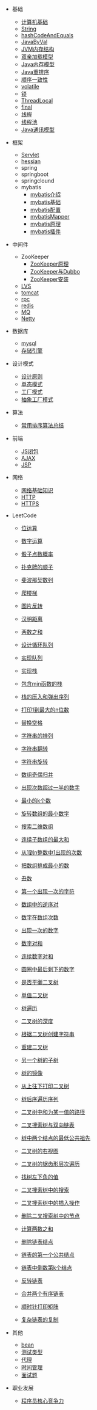   
* 基础
  * [计算机基础](/computer/base/ComputerBase.md)
  * [String](/computer/base/String.md)
  * [hashCodeAndEquals](/computer/base/hashCodeAndEquals.md)
  * [JavaByVal](/computer/base/JavaByVal.md)
  * [JVM内存结构](/computer/jvm/jvmmemorystructure.md)
  * [双亲加载模型](/computer/jvm/classLoader.md)
  * [Java内存模型](/computer/concurrence/javamemorymodel.md)
  * [Java重排序](/computer/concurrence/javareorder.md)
  * [顺序一致性](/computer/concurrence/ordinalconsistency.md)
  * [volatile](/computer/concurrence/volatile.md)
  * [锁](/computer/concurrence/lock.md)
  * [ThreadLocal](/computer/concurrence/ThreadLocal.md)
  * [final](/computer/concurrence/final.md)
  * [线程](/computer/concurrence/thread.md)
  * [线程池](/computer/concurrence/executor.md)
  * [Java通讯模型](/computer/io/connectModel.md)

* 框架
  * [Servlet](/structure/servlet.md)
  * [hessian](/structure/hessian.md)
  * spring
  * springboot
  * springclound
  * mybatis
    * [mybatis介绍](/structure/mybatisIntroduction.md)
    * [mybatis基础](/structure/mybatisBase.md)
    * [mybatis配置](/structure/mybatisConfig.md)
    * [mybatisMapper](/structure/mybatisMapper.md)
    * [mybatis原理](/structure/mybatis.md)
    * [mybatis插件](/structure/mybatisPlugin.md)

* 中间件
  * ZooKeeper
    * [ZooKeeper原理](/middleware/zookeeper.md)
    * [ZooKeeper与Dubbo](/middleware/zookeeperDubbo.md)
    * [ZooKeeper安装](/middleware/zookeeperInstall.md)
  * [LVS](/middleware/lvs.md)
  * [tomcat](/middleware/tomcat.md)
  * [rpc](/middleware/rpc.md)
  * [redis](/middleware/Redis.md)
  * [MQ](/middleware/MQ.md)
  * [Netty](/middleware/Netty.md)

* 数据库
  * [mysql](/database/mysql.md)
  * [存储引擎](/database/storeEngine.md)

* 设计模式
  * [设计原则](/design/philosophy.md)
  * [单态模式](/design/singleton.md)
  * [工厂模式](/design/factory.md)
  * [抽象工厂模式](/design/abstractFactory.md)

* 算法
  * [常用排序算法总结](/algorithm/algorithmSummary.md)

* 前端
  * [JS闭包](/frontend/jsclosure.md)
  * [AJAX](/frontend/ajax.md)
  * [JSP](/frontend/jsp.md)

* 网络
  * [网络基础知识](/network/network.md)
  * [HTTP](/network/http.md)
  * [HTTPS](/network/https.md)

* LeetCode
  * [位运算](/leetcode/BitOperation.md)
  * [数字运算](/leetcode/NumberOperation.md)
  * [骰子点数概率](/leetcode/DiceProbability.md)
  * [扑克牌的顺子](/leetcode/PlayingCard.md)
  * [斐波那契数列](/leetcode/Fibonacci.md)
  * [爬楼梯](/leetcode/ClimbingStairs.md)
  * [图片反转](/leetcode/FlippingAnImage.md)
  * [汉明距离](/leetcode/HamMingDistance.md)
  * [两数之和](/leetcode/TwoSum.md)
  * [设计循环队列](/leetcode/DesignCircularQueue.md)
  * [实现队列](/leetcode/MyQueue.md)
  * [实现栈](/leetcode/MyStack.md)
  
  * [包含min函数的栈](/leetcode/MinFunStack.md)
  * [栈的压入和弹出序列](/leetcode/StackSequence.md)
  
  * [打印1到最大的n位数](/leetcode/PrintNNumber.md)
  * [替换空格](/leetcode/ReplaceBlank.md)
  * [字符串的排列](/leetcode/StringArrange.md)
  * [字符串翻转](/leetcode/StringReverse.md)
  * [字符串旋转](/leetcode/StringLeftReverse.md)
  
  * [数组奇偶归并](/leetcode/SortArrayByParity.md)
  * [出现次数超过一半的数字](/leetcode/NumberFrequency.md)
  * [最小的k个数](/leetcode/GetLeastKNumbers.md)
  * [旋转数组的最小数字](/leetcode/RotateArrayMinNumber.md)
  * [搜索二维数组](/leetcode/Search2DMatrix.md)
  * [连续子数组的最大和](/leetcode/SubArrayMaxSum.md)
  * [从1到n整数中1出现的次数](/leetcode/TargetAppearTimes.md)
  * [把数组排成最小的数](/leetcode/ArrayFormMinValue.md)
  * [丑数](/leetcode/IsUglyNumber.md)
  * [第一个出现一次的字符](/leetcode/FirstAppear1Times.md)
  * [数组中的逆序对](/leetcode/ArrayInversion.md)
  * [数字在数组次数](/leetcode/NumberAppearTimes.md)
  * [出现一次的数字](/leetcode/Appear1TimesNumber.md)
  * [数字对和](/leetcode/SumEqualNumbersPair.md)
  * [连续数字对和](/leetcode/SumEqualConNumbersPair.md)
  * [圆圈中最后剩下的数字](/leetcode/LastRemainNumber.md)
  
  * [是否平衡二叉树](/leetcode/IsBalancedBinaryTree.md)
  * [单值二叉树](/leetcode/UnivaluedBinaryTree.md)
  * [树遍历](/leetcode/TreeTraversal.md)
  * [二叉树的深度](/leetcode/BinaryTreeDepth.md)
  * [根据二叉树创建字符串](/leetcode/ConstructStringFromBinaryTree.md)
  * [重建二叉树](/leetcode/RebuildBinaryTree.md)
  * [另一个树的子树](/leetcode/TreeChildStructure.md)
  * [树的镜像](/leetcode/TreeMirror.md)
  * [从上往下打印二叉树](/leetcode/PrintBinaryTree.md)
  * [树后序遍历序列](/leetcode/TreePostOrderTraversal.md)
  * [二叉树中和为某一值的路径](/leetcode/TreePathNodeValue.md)
  * [二叉搜索树与双向链表](/leetcode/BSTConvertDoubleLinked.md)
  * [树中两个结点的最低公共祖先](/leetcode/LowestCommonAncestor.md)
  * [二叉树的右视图](/leetcode/RightSideView.md)
  * [二叉树的锯齿形层次遍历](/leetcode/ZigzagLevelOrder.md)
  * [找树左下角的值](/leetcode/FindBottomLeftValue.md)
  * [二叉搜索树中的搜索](/leetcode/SearchBST.md)
  * [二叉搜索树中的插入操作](/leetcode/InsertIntoBST.md)
  * [删除二叉搜索树中的节点](/leetcode/DeleteBSTNode.md)

  * [计算两数之和](/leetcode/AddTwoNumbers.md)
  * [删除链表结点](/leetcode/DeleteLinkNode.md)
  * [链表的第一个公共结点](/leetcode/LinkFirstCommonNode.md)
  * [链表中倒数第k个结点](/leetcode/SearchKNode.md)
  * [反转链表](/leetcode/ReverseLink.md)
  * [合并两个有序链表](/leetcode/MergeLink.md)
  * [顺时针打印矩阵](/leetcode/ClockwisePrintMatrix.md)
  * [复杂链表的复制](/leetcode/ComplexLinkCopy.md)

* 其他
  * [bean](/other/bean.md)
  * [测试类型](/other/testType.md)
  * [代理](/other/proxy.md)
  * [时间管理](/time/time.md)
  * [面试题](/interview/20190305.md)

* 职业发展
  * [程序员核心竞争力](/career/contend.md)
